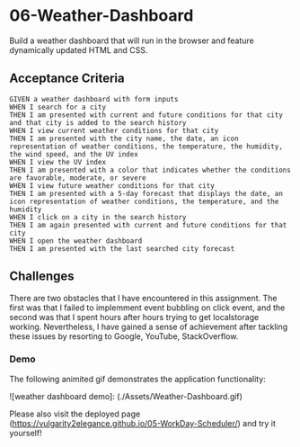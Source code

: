 # 06-Weather-Dashboard

Build a weather dashboard that will run in the browser and feature dynamically updated HTML and CSS.

## Acceptance Criteria

```
GIVEN a weather dashboard with form inputs
WHEN I search for a city
THEN I am presented with current and future conditions for that city and that city is added to the search history
WHEN I view current weather conditions for that city
THEN I am presented with the city name, the date, an icon representation of weather conditions, the temperature, the humidity, the wind speed, and the UV index
WHEN I view the UV index
THEN I am presented with a color that indicates whether the conditions are favorable, moderate, or severe
WHEN I view future weather conditions for that city
THEN I am presented with a 5-day forecast that displays the date, an icon representation of weather conditions, the temperature, and the humidity
WHEN I click on a city in the search history
THEN I am again presented with current and future conditions for that city
WHEN I open the weather dashboard
THEN I am presented with the last searched city forecast
```

## Challenges

There are two obstacles that I have encountered in this assignment. The first was that I failed to implemment event bubbling on click event, and the second was that I spent hours after hours trying to get localstorage working. Nevertheless, I have gained a sense of achievement after tackling these issues by resorting to Google, YouTube, StackOverflow.

### Demo

The following animited gif demonstrates the application functionality:

![weather dashboard demo]: (./Assets/Weather-Dashboard.gif)

Please also visit the deployed page (https://vulgarity2elegance.github.io/05-WorkDay-Scheduler/) and try it yourself!
